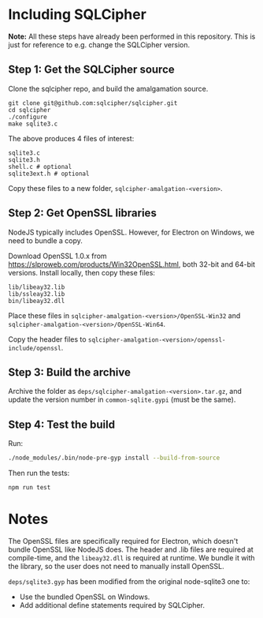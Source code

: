 # Including SQLCipher

**Note:** All these steps have already been performed in this repository. This is just for reference to e.g. change the SQLCipher version.

## Step 1: Get the SQLCipher source

Clone the sqlcipher repo, and build the amalgamation source.

```
git clone git@github.com:sqlcipher/sqlcipher.git
cd sqlcipher
./configure
make sqlite3.c
```

The above produces 4 files of interest:

```
sqlite3.c
sqlite3.h
shell.c # optional
sqlite3ext.h # optional
```

Copy these files to a new folder, `sqlcipher-amalgation-<version>`.

## Step 2: Get OpenSSL libraries

NodeJS typically includes OpenSSL. However, for Electron on Windows, we need to bundle a copy.

Download OpenSSL 1.0.x from https://slproweb.com/products/Win32OpenSSL.html, both 32-bit and 64-bit versions. Install locally, then copy these files:

```
lib/libeay32.lib
lib/ssleay32.lib
bin/libeay32.dll
```

Place these files in `sqlcipher-amalgation-<version>/OpenSSL-Win32` and `sqlcipher-amalgation-<version>/OpenSSL-Win64`.

Copy the header files to `sqlcipher-amalgation-<version>/openssl-include/openssl`.

## Step 3: Build the archive

Archive the folder as `deps/sqlcipher-amalgation-<version>.tar.gz`, and update the version number in `common-sqlite.gypi` (must be the same).

## Step 4: Test the build

Run:

```sh
./node_modules/.bin/node-pre-gyp install --build-from-source
```

Then run the tests:

```sh
npm run test
```


# Notes

The OpenSSL files are specifically required for Electron, which doesn't bundle OpenSSL like NodeJS does. The header and .lib files are required at compile-time, and the `libeay32.dll` is required at runtime. We bundle it with the library, so the user does not need to manually install OpenSSL.

`deps/sqlite3.gyp` has been modified from the original node-sqlite3 one to:
 * Use the bundled OpenSSL on Windows.
 * Add additional define statements required by SQLCipher.


